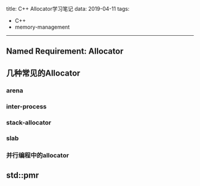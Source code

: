 title: C++ Allocator学习笔记
data: 2019-04-11
tags:
 - C++
 - memory-management
---

## Named Requirement: Allocator

## 几种常见的Allocator

### arena

### inter-process

### stack-allocator

### slab

### 并行编程中的allocator

## std::pmr
